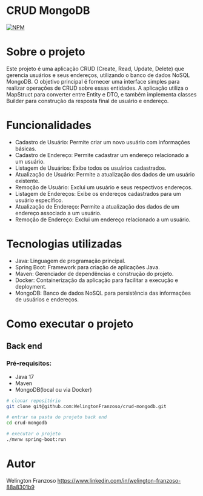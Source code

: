 # CRUD MongoDB
[![NPM](https://img.shields.io/npm/l/react)](https://github.com/WelingtonFranzoso/franzoso-agregador-de-investimentos/blob/main/LICENSE) 

# Sobre o projeto

Este projeto é uma aplicação CRUD (Create, Read, Update, Delete) que gerencia usuários e seus endereços, utilizando o banco de dados NoSQL MongoDB. O objetivo principal é fornecer uma interface simples para realizar operações de CRUD sobre essas entidades. A aplicação utiliza o MapStruct para converter entre Entity e DTO, e também implementa classes Builder para construção da resposta final de usuário e endereço.

# Funcionalidades
- Cadastro de Usuário: Permite criar um novo usuário com informações básicas.
- Cadastro de Endereço: Permite cadastrar um endereço relacionado a um usuário.
- Listagem de Usuários: Exibe todos os usuários cadastrados.
- Atualização de Usuário: Permite a atualização dos dados de um usuário existente.
- Remoção de Usuário: Exclui um usuário e seus respectivos endereços.
- Listagem de Endereços: Exibe os endereços cadastrados para um usuário específico.
- Atualização de Endereço: Permite a atualização dos dados de um endereço associado a um usuário.
- Remoção de Endereço: Exclui um endereço relacionado a um usuário.

# Tecnologias utilizadas
- Java: Linguagem de programação principal.
- Spring Boot: Framework para criação de aplicações Java.
- Maven: Gerenciador de dependências e construção do projeto.
- Docker: Containerização da aplicação para facilitar a execução e deployment.
- MongoDB: Banco de dados NoSQL para persistência das informações de usuários e endereços.

# Como executar o projeto

## Back end
### Pré-requisitos: 
- Java 17
- Maven
- MongoDB(local ou via Docker)

```bash
# clonar repositório
git clone git@github.com:WelingtonFranzoso/crud-mongodb.git

# entrar na pasta do projeto back end
cd crud-mongodb

# executar o projeto
./mvnw spring-boot:run
```

# Autor

Welington Franzoso
https://www.linkedin.com/in/welington-franzoso-88a8301b9
